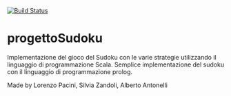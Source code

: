 [![Build Status](https://travis-ci.org/lorenz95/progettoSudoku.svg?branch=master)](https://travis-ci.org/github/lorenz95/progettoSudoku)

# progettoSudoku

Implementazione del gioco del Sudoku con le varie strategie utilizzando il linguaggio di programmazione Scala.
Semplice implementazione del sudoku con il linguaggio di programmazione prolog.

Made by Lorenzo Pacini, Silvia Zandoli, Alberto Antonelli
